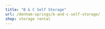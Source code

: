 ```yaml
---
title: "B & C Self Storage"
url: /denham-springs/b-and-c-self-storage/
shop: storage rental
---
```

